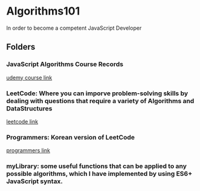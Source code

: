 # Algorithms101
In order to become a competent JavaScript Developer<br/>

## Folders
### JavaScript Algorithms Course Records
[udemy course link](https://www.udemy.com/share/101WNkAEIYdV9aR3sF/)

### LeetCode: Where you can imporve problem-solving skills by dealing with questions that require a variety of Algorithms and DataStructures 
[leetcode link](https://leetcode.com)

### Programmers: Korean version of LeetCode 
[programmers link](https://programmers.co.kr)

### myLibrary: some useful functions that can be applied to any possible algorithms, which I have implemented by using ES6+ JavaScript syntax.
